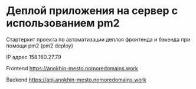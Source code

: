 # Деплой приложения на сервер с использованием pm2

Стартеркит проекта по автоматизации деплоя фронтенда и бэкенда при помощи pm2 (pm2 deploy)

IP адрес 158.160.27.79

Frontend https://anokhin-mesto.nomoredomains.work

Backend https://api.anokhin-mesto.nomoredomains.work

